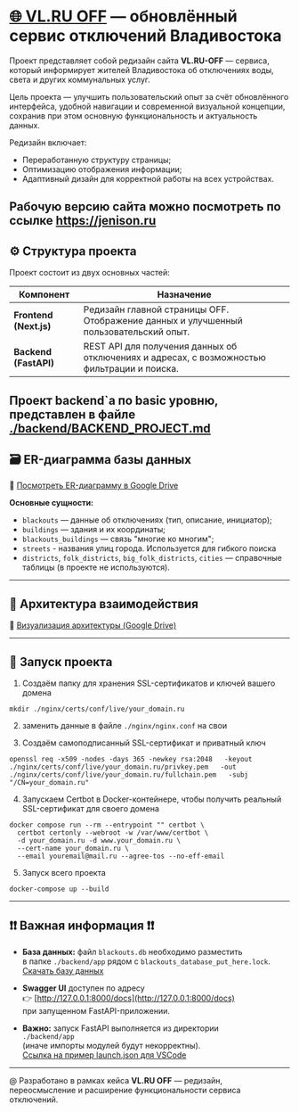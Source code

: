 # [🌐 VL.RU OFF](https://jenison.ru/) — обновлённый сервис отключений Владивостока

Проект представляет собой редизайн сайта **VL.RU-OFF** — сервиса, который информирует жителей Владивостока об отключениях воды, света и других коммунальных услуг.

Цель проекта — улучшить пользовательский опыт за счёт обновлённого интерфейса, удобной навигации и современной визуальной концепции, сохранив при этом основную функциональность и актуальность данных.

Редизайн включает:
- Переработанную структуру страницы;
- Оптимизацию отображения информации;
- Адаптивный дизайн для корректной работы на всех устройствах.

## Рабочую версию сайта можно посмотреть по ссылке https://jenison.ru

## ⚙️ Структура проекта

Проект состоит из двух основных частей:

| Компонент | Назначение |
|------------|------------|
| **Frontend (Next.js)** | Редизайн главной страницы OFF. Отображение данных и улучшенный пользовательский опыт. |
| **Backend (FastAPI)** | REST API для получения данных об отключениях и адресах, с возможностью фильтрации и поиска. |

## Проект backend`a по basic уровню, представлен в файле [./backend/BACKEND_PROJECT.md](./backend/BACKEND_PROJECT.md)


## 🗃️ ER-диаграмма базы данных

📎 [Посмотреть ER-диаграмму в Google Drive](https://drive.google.com/file/d/1iT7aMqjBba9qrZ3RdFetMKcgEgX2t5OY/view?usp=sharing)

**Основные сущности:**
- `blackouts` — данные об отключениях (тип, описание, инициатор);
- `buildings` — здания и их координаты;
- `blackouts_buildings` — связь "многие ко многим";
- `streets` - названия улиц города. Используется для гибкого поиска
- `districts`, `folk_districts`, `big_folk_districts`, `cities` — справочные таблицы (в проекте не используются).


---

## 🔄 Архитектура взаимодействия

📎 [Визуализация архитектуры (Google Drive)](https://drive.google.com/file/d/17YdZDHXptjGAwLRFEqfNRlobUneIhiCL/view?usp=sharing)


---

## 🚀 Запуск проекта

1. Создаём папку для хранения SSL-сертификатов и ключей вашего домена
```
mkdir ./nginx/certs/conf/live/your_domain.ru
```

2. заменить данные в файле `./nginx/nginx.conf` на свои

3. Создаём самоподписанный SSL-сертификат и приватный ключ
```
openssl req -x509 -nodes -days 365 -newkey rsa:2048   -keyout ./nginx/certs/conf/live/your_domain.ru/privkey.pem   -out ./nginx/certs/conf/live/your_domain.ru/fullchain.pem   -subj "/CN=your_domain.ru"
```
4. Запускаем Certbot в Docker-контейнере, чтобы получить реальный SSL-сертификат для своего домена
```
docker compose run --rm --entrypoint "" certbot \
  certbot certonly --webroot -w /var/www/certbot \
  -d your_domain.ru -d www.your_domain.ru \
  --cert-name your_domain.ru \
  --email youremail@mail.ru --agree-tos --no-eff-email
```

5. Запуск всего проекта
```
docker-compose up --build
```

---

## ❗❗ Важная информация ❗❗

- **База данных:** файл `blackouts.db` необходимо разместить  
  в папке `./backend/app` рядом с `blackouts_database_put_here.lock`.  
  [Скачать базу данных](https://drive.google.com/file/d/193MPUIhWy5sL5yQk7nRSev-IcMimn1bD/view?usp=sharing)

- **Swagger UI** доступен по адресу  
  👉 [http://127.0.0.1:8000/docs](http://127.0.0.1:8000/docs)  
  при запущенном FastAPI-приложении.  

- **Важно:** запуск FastAPI выполняется из директории  
  `./backend/app`  
  (иначе импорты модулей будут некорректны).  
  [Ссылка на пример launch.json для VSCode](https://drive.google.com/file/d/1xGUZZ8CnAy2rpmZgOotaeIloMpn0cbso/view?usp=sharing)

---



@ Разработано в рамках кейса **VL.RU OFF** — редизайн, переосмысление и расширение функциональности сервиса отключений.